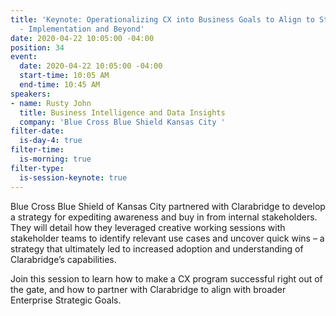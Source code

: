 ```yaml
---
title: 'Keynote: Operationalizing CX into Business Goals to Align to Strategic Initiative
  - Implementation and Beyond'
date: 2020-04-22 10:05:00 -04:00
position: 34
event:
  date: 2020-04-22 10:05:00 -04:00
  start-time: 10:05 AM
  end-time: 10:45 AM
speakers:
- name: Rusty John
  title: Business Intelligence and Data Insights
  company: 'Blue Cross Blue Shield Kansas City '
filter-date:
  is-day-4: true
filter-time:
  is-morning: true
filter-type:
  is-session-keynote: true
---
```


Blue Cross Blue Shield of Kansas City partnered with Clarabridge to develop a strategy for expediting awareness and buy in from internal stakeholders. They will detail how they leveraged creative working sessions with stakeholder teams to identify relevant use cases and uncover quick wins – a strategy that ultimately led to increased adoption and understanding of Clarabridge’s capabilities. 

Join this session to learn how to make a CX program successful right out of the gate, and how to partner with Clarabridge to align with broader Enterprise Strategic Goals. 